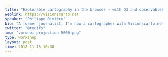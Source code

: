 ```yaml
---
title: "Explorable cartography in the browser — with D3 and observablehq"
weblink: https://visionscarto.net
speaker: "Philippe Rivière"
bio: "A former journalist, I'm now a cartographer with Visionscarto.net and LIRIS."
twitter: "@recifs"
img: "voronoi projection 5000.png"
type: workshop
layout: post
time: 2018-11-15 16:30
---
```

